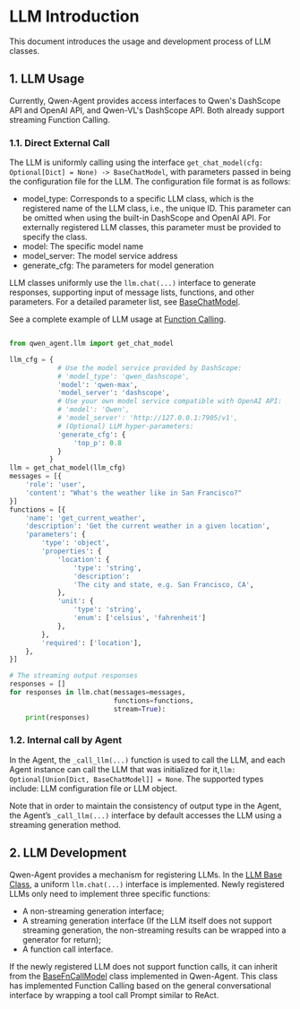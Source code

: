<!---
Copyright 2023 The Qwen team, Alibaba Group. All rights reserved.

Licensed under the Apache License, Version 2.0 (the "License");
you may not use this file except in compliance with the License.
You may obtain a copy of the License at

   http://www.apache.org/licenses/LICENSE-2.0

Unless required by applicable law or agreed to in writing, software
distributed under the License is distributed on an "AS IS" BASIS,
WITHOUT WARRANTIES OR CONDITIONS OF ANY KIND, either express or implied.
See the License for the specific language governing permissions and
limitations under the License.
-->

# LLM Introduction

This document introduces the usage and development process of LLM classes.

## 1. LLM Usage

Currently, Qwen-Agent provides access interfaces to Qwen's DashScope API and OpenAI API, and Qwen-VL's DashScope API. Both already support streaming Function Calling.

### 1.1. Direct External Call
The LLM is uniformly calling using the interface `get_chat_model(cfg: Optional[Dict] = None) -> BaseChatModel`, with parameters passed in being the configuration file for the LLM. The configuration file format is as follows:
- model_type: Corresponds to a specific LLM class, which is the registered name of the LLM class, i.e., the unique ID. This parameter can be omitted when using the built-in DashScope and OpenAI API. For externally registered LLM classes, this parameter must be provided to specify the class.
- model: The specific model name
- model_server: The model service address
- generate_cfg: The parameters for model generation

LLM classes uniformly use the `llm.chat(...)` interface to generate responses, supporting input of message lists, functions, and other parameters. For a detailed parameter list, see [BaseChatModel](../qwen_agent/llm/base.py).

See a complete example of LLM usage at [Function Calling](../examples/function_calling.py).

```py

from qwen_agent.llm import get_chat_model

llm_cfg = {
            # Use the model service provided by DashScope:
            # 'model_type': 'qwen_dashscope',
            'model': 'qwen-max',
            'model_server': 'dashscope',
            # Use your own model service compatible with OpenAI API:
            # 'model': 'Qwen',
            # 'model_server': 'http://127.0.0.1:7905/v1',
            # (Optional) LLM hyper-parameters:
            'generate_cfg': {
                'top_p': 0.8
            }
          }
llm = get_chat_model(llm_cfg)
messages = [{
    'role': 'user',
    'content': "What's the weather like in San Francisco?"
}]
functions = [{
    'name': 'get_current_weather',
    'description': 'Get the current weather in a given location',
    'parameters': {
        'type': 'object',
        'properties': {
            'location': {
                'type': 'string',
                'description':
                'The city and state, e.g. San Francisco, CA',
            },
            'unit': {
                'type': 'string',
                'enum': ['celsius', 'fahrenheit']
            },
        },
        'required': ['location'],
    },
}]

# The streaming output responses
responses = []
for responses in llm.chat(messages=messages,
                          functions=functions,
                          stream=True):
    print(responses)
```

### 1.2. Internal call by Agent

In the Agent, the `_call_llm(...)` function is used to call the LLM, and each Agent instance can call the LLM that was initialized for it,`llm: Optional[Union[Dict, BaseChatModel]] = None`.
The supported types include: LLM configuration file or LLM object.

Note that in order to maintain the consistency of output type in the Agent,
the Agent’s `_call_llm(...)` interface by default accesses the LLM using a streaming generation method.

## 2. LLM Development
Qwen-Agent provides a mechanism for registering LLMs. In the [LLM Base Class](../qwen_agent/llm/base.py), a uniform `llm.chat(...)` interface is implemented.
Newly registered LLMs only need to implement three specific functions:
- A non-streaming generation interface;
- A streaming generation interface (If the LLM itself does not support streaming generation, the non-streaming results can be wrapped into a generator for return);
- A function call interface.

If the newly registered LLM does not support function calls, it can inherit from the [BaseFnCallModel](../qwen_agent/llm/function_calling.py) class implemented in Qwen-Agent.
This class has implemented Function Calling based on the general conversational interface by wrapping a tool call Prompt similar to ReAct.
